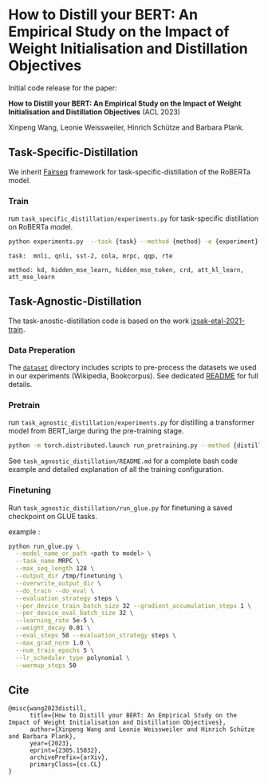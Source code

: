 # How to Distill your BERT: An Empirical Study on the Impact of Weight Initialisation and Distillation Objectives

Initial code release for the paper:

**How to Distill your BERT: An Empirical Study on the Impact of Weight Initialisation and Distillation Objectives** (ACL 2023)

Xinpeng Wang, Leonie Weissweiler, Hinrich Schütze and Barbara Plank. 


## Task-Specific-Distillation

We inherit [Fairseq](https://github.com/facebookresearch/fairseq) framework for task-specific-distillation of the RoBERTa model.  

### Train 

run `task_specific_distillation/experiments.py` for task-specific distillation on RoBERTa model.
```bash
python experiments.py  --task {task} --method {method} -e {experiment} -s {stage} --mapping {mapping} --init {init} --group {group} --seeds {seeds} 
```

``task:  mnli, qnli, sst-2, cola, mrpc, qqp, rte ``

``method: kd, hidden_mse_learn, hidden_mse_token, crd, att_kl_learn, att_mse_learn``


## Task-Agnostic-Distillation 
The task-anostic-distillation code is based on the work [izsak-etal-2021-train](https://github.com/IntelLabs/academic-budget-bert). 

### Data Preperation

The [`dataset`](dataset/) directory includes scripts to pre-process the datasets we used in our experiments (Wikipedia, Bookcorpus). See dedicated [README](dataset/README.md) for full details.

### Pretrain

run `task_agnostic_distillation/experiments.py` for distilling a transformer model from BERT_large during the pre-training stage. 

```bash
python -m torch.distributed.launch run_pretraining.py --method {distillation_objective} --student_initialize ... 
```

See `task_agnostic_distillation/README.md` for a complete bash code example and detailed explanation of all the training configuration. 

### Finetuning

Run `task_agnostic_distillation/run_glue.py` for finetuning a saved checkpoint on GLUE tasks. 

example :

```bash
python run_glue.py \
  --model_name_or_path <path to model> \
  --task_name MRPC \
  --max_seq_length 128 \
  --output_dir /tmp/finetuning \
  --overwrite_output_dir \
  --do_train --do_eval \
  --evaluation_strategy steps \
  --per_device_train_batch_size 32 --gradient_accumulation_steps 1 \
  --per_device_eval_batch_size 32 \
  --learning_rate 5e-5 \
  --weight_decay 0.01 \
  --eval_steps 50 --evaluation_strategy steps \
  --max_grad_norm 1.0 \
  --num_train_epochs 5 \
  --lr_scheduler_type polynomial \
  --warmup_steps 50
```

## Cite
```
@misc{wang2023distill,
      title={How to Distill your BERT: An Empirical Study on the Impact of Weight Initialisation and Distillation Objectives}, 
      author={Xinpeng Wang and Leonie Weissweiler and Hinrich Schütze and Barbara Plank},
      year={2023},
      eprint={2305.15032},
      archivePrefix={arXiv},
      primaryClass={cs.CL}
}
```

